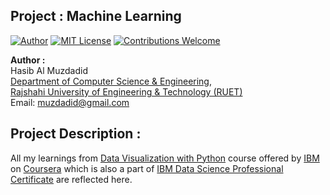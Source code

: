 ## Project : Machine Learning
[![Author](https://img.shields.io/badge/Author-Hasib%20Al%20Muzdadid-blue)](https://github.com/HasibAlMuzdadid)
[![MIT License](https://img.shields.io/badge/License-MIT%20License-important)](https://github.com/HasibAlMuzdadid/Machine-Learning/blob/main/LICENSE)
[![Contributions Welcome](https://img.shields.io/badge/Contributions-Welcome-brightgreen.svg?style=flat)](https://github.com/HasibAlMuzdadid/Machine-Learning)


**Author :** </br>
Hasib Al Muzdadid</br>
[Department of Computer Science & Engineering](https://www.cse.ruet.ac.bd/),</br>
[Rajshahi University of Engineering & Technology (RUET)](https://www.ruet.ac.bd/)</br>
Email: muzdadid@gmail.com

## Project Description :
All my learnings from [Data Visualization with Python](https://www.coursera.org/learn/machine-learning-with-python) course offered by [IBM](https://www.ibm.com) on [Coursera](https://www.coursera.org) which is also a part of [IBM Data Science Professional Certificate](https://www.coursera.org/professional-certificates/ibm-data-science) are reflected here.
